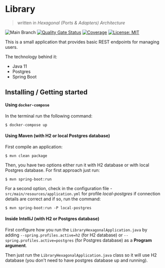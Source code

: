 # Library 
> written in *Hexagonal (Ports & Adapters) Architecture*

![Main Branch](https://github.com/nusmanov/library-hexagonal-minimlal/workflows/Main%20Branch/badge.svg?branch=main) [![Quality Gate Status](https://sonarcloud.io/api/project_badges/measure?project=nusmanov_library-hexagonal-minimal&metric=alert_status)](https://sonarcloud.io/dashboard?id=nusmanov_library-hexagonal-minimmal) [![Coverage](https://sonarcloud.io/api/project_badges/measure?project=nusmanov_library-hexagonal-minimal&metric=coverage)](https://sonarcloud.io/dashboard?id=nusmanov_library-hexagonal-minimal) [![License: MIT](https://img.shields.io/badge/License-MIT-yellow.svg)](https://opensource.org/licenses/MIT)

This is a small application that provides basic REST endpoints for managing users. 

The technology behind it: 
* Java 11
* Postgres
* Spring Boot 

## Installing / Getting started

#### Using `docker-compose`

In the terminal run the following command:
```console
$ docker-compose up
``` 

#### Using Maven (with H2 or local Postgres database)

First compile an application:

```console
$ mvn clean package
```

Then, you have two options either run it with H2 database or with local Postgres database. For first approach just run:

```console
$ mvn spring-boot:run 
```

For a second option, check in the configuration file - `src/main/resources/application.yml` for profile *local-postgres* if connection details are correct and if so, run the command:
```console
$ mvn spring-boot:run -P local-postgres
```

#### Inside IntelliJ (with H2 or Postgres database)

First configure how you run the `LibraryHexagonalApplication.java` by adding `--spring.profiles.active=h2` (for H2 database) or `--spring.profiles.active=postgres` (for Postgres database) as a **Program argument**.

Then just run the `LibraryHexagonalApplication.java` class so it will use H2 database (you don't need to have postgres database up and running).

